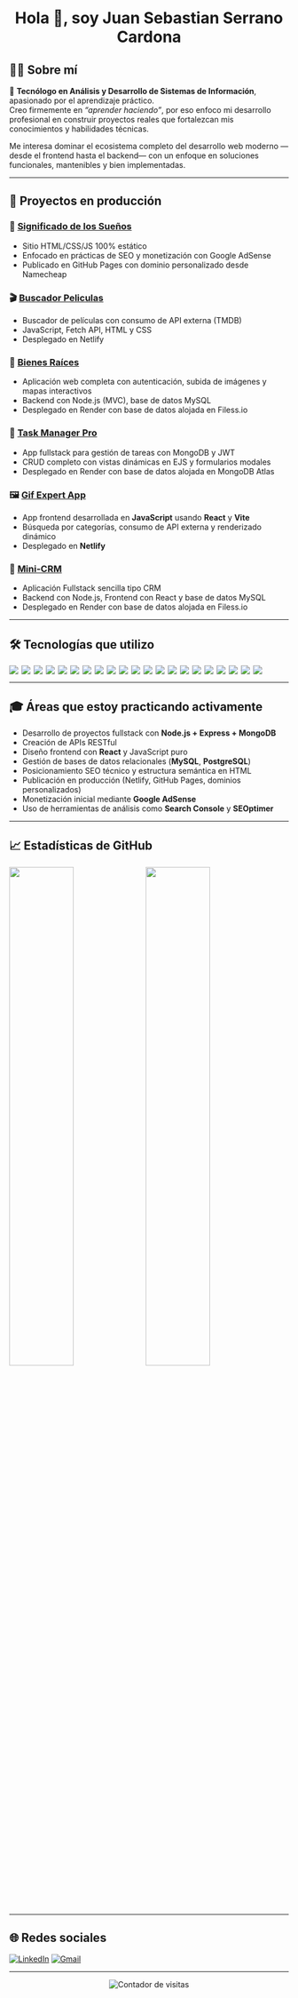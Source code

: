 <h1 align="center">Hola 👋, soy Juan Sebastian Serrano Cardona</h1>

## 👨‍💻 Sobre mí

🎯 **Tecnólogo en Análisis y Desarrollo de Sistemas de Información**, apasionado por el aprendizaje práctico.  
Creo firmemente en *“aprender haciendo”*, por eso enfoco mi desarrollo profesional en construir proyectos reales que fortalezcan mis conocimientos y habilidades técnicas.

Me interesa dominar el ecosistema completo del desarrollo web moderno —desde el frontend hasta el backend— con un enfoque en soluciones funcionales, mantenibles y bien implementadas.


---

## 🚀 Proyectos en producción

### 🌙 [Significado de los Sueños](https://tusuenosignifica.com)
- Sitio HTML/CSS/JS 100% estático
- Enfocado en prácticas de SEO y monetización con Google AdSense
- Publicado en GitHub Pages con dominio personalizado desde Namecheap

### 🎬 [Buscador Peliculas](https://buscadorpeliculas-sebas.netlify.app)
- Buscador de películas con consumo de API externa (TMDB)
- JavaScript, Fetch API, HTML y CSS
- Desplegado en Netlify
  
### 🏡 [Bienes Raíces](https://bienesraices-mvc-n475.onrender.com)
- Aplicación web completa con autenticación, subida de imágenes y mapas interactivos
- Backend con Node.js (MVC), base de datos MySQL
- Desplegado en Render con base de datos alojada en Filess.io

### 📝 [Task Manager Pro](https://task-manager-pro-ejs.onrender.com/)
- App fullstack para gestión de tareas con MongoDB y JWT
- CRUD completo con vistas dinámicas en EJS y formularios modales
- Desplegado en Render con base de datos alojada en MongoDB Atlas

### 🖼️ [Gif Expert App](https://gif-app-practica.netlify.app/)
- App frontend desarrollada en **JavaScript** usando **React** y **Vite**
- Búsqueda por categorías, consumo de API externa y renderizado dinámico
- Desplegado en **Netlify**

### 📝 [Mini-CRM](https://mini-crm-1-x5jd.onrender.com/)
- Aplicación Fullstack sencilla tipo CRM
- Backend con Node.js, Frontend con React y base de datos MySQL
- Desplegado en Render con base de datos alojada en Filess.io

---

## 🛠️ Tecnologías que utilizo

<div align="left" style="display: flex; flex-wrap: wrap; gap: 6px;">

  <img src="https://img.shields.io/badge/HTML5-E34F26?style=for-the-badge&logo=html5&logoColor=white"/>
  <img src="https://img.shields.io/badge/CSS3-1572B6?style=for-the-badge&logo=css3&logoColor=white"/>
  <img src="https://img.shields.io/badge/JavaScript-F7DF1E?style=for-the-badge&logo=javascript&logoColor=black"/>
  <img src="https://img.shields.io/badge/EJS-20232A?style=for-the-badge&logo=javascript&logoColor=white"/>
  <img src="https://img.shields.io/badge/PUG-A86454?style=for-the-badge&logo=pug&logoColor=white"/>

  <img src="https://img.shields.io/badge/Node.js-339933?style=for-the-badge&logo=node.js&logoColor=white"/>
  <img src="https://img.shields.io/badge/Express-000000?style=for-the-badge&logo=express&logoColor=white"/>
  <img src="https://img.shields.io/badge/React-20232A?style=for-the-badge&logo=react&logoColor=61DAFB"/>
  <img src="https://img.shields.io/badge/MongoDB-47A248?style=for-the-badge&logo=mongodb&logoColor=white"/>
  <img src="https://img.shields.io/badge/MySQL-00758F?style=for-the-badge&logo=mysql&logoColor=white"/>
  <img src="https://img.shields.io/badge/Sequelize-3C76AF?style=for-the-badge&logo=sequelize&logoColor=white"/>

  <img src="https://img.shields.io/badge/TailwindCSS-06B6D4?style=for-the-badge&logo=tailwindcss&logoColor=white"/>
  <img src="https://img.shields.io/badge/VSCode-007ACC?style=for-the-badge&logo=visualstudiocode&logoColor=white"/>
  <img src="https://img.shields.io/badge/Git-F05032?style=for-the-badge&logo=git&logoColor=white"/>
  <img src="https://img.shields.io/badge/GitHub-181717?style=for-the-badge&logo=github&logoColor=white"/>

  <img src="https://img.shields.io/badge/Render-46E3B7?style=for-the-badge&logo=render&logoColor=000000"/>
  <img src="https://img.shields.io/badge/Filess.io-000000?style=for-the-badge&logoColor=white"/>
  <img src="https://img.shields.io/badge/REST--API-6E57E0?style=for-the-badge&logo=api&logoColor=white"/>
  <img src="https://img.shields.io/badge/Python-3776AB?style=for-the-badge&logo=python&logoColor=white"/>
  <img src="https://img.shields.io/badge/TypeScript-3178C6?style=for-the-badge&logo=typescript&logoColor=white"/>
  <img src="https://img.shields.io/badge/Vitest-6E94E4?style=for-the-badge&logo=vitest&logoColor=white"/>

</div>


---

## 🎓 Áreas que estoy practicando activamente

- Desarrollo de proyectos fullstack con **Node.js + Express + MongoDB**
- Creación de APIs RESTful
- Diseño frontend con **React** y JavaScript puro
- Gestión de bases de datos relacionales (**MySQL**, **PostgreSQL**)
- Posicionamiento SEO técnico y estructura semántica en HTML
- Publicación en producción (Netlify, GitHub Pages, dominios personalizados)
- Monetización inicial mediante **Google AdSense**
- Uso de herramientas de análisis como **Search Console** y **SEOptimer**

---

## 📈 Estadísticas de GitHub

<p align="left">
  <img src="https://github-readme-stats.vercel.app/api?username=juseser&show_icons=true&theme=tokyonight" width="48%" />
  <img src="https://github-readme-stats.vercel.app/api/top-langs/?username=juseser&layout=compact&theme=tokyonight" width="48%" />
</p>

---

## 🌐 Redes sociales

[![LinkedIn](https://img.shields.io/badge/LinkedIn-0077B5?style=for-the-badge&logo=linkedin&logoColor=white)](https://www.linkedin.com/in/juan-sebastian-serrano-cardona-3517b9362/)
[![Gmail](https://img.shields.io/badge/Email-D14836?style=for-the-badge&logo=gmail&logoColor=white)](mailto:juseser@gmail.com)

---

<p align="center">
  <img src="https://komarev.com/ghpvc/?username=juseser&style=flat-square&color=blue" alt="Contador de visitas" />
</p>
